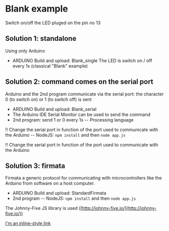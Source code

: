 Blank example
===================
Switch on/off the LED pluged on the pin no 13

Solution 1: standalone
-----------------
Using only Arduino
- ARDUINO Build and upload: Blank_single
The LED is switch on / off every 1s (classical "Blank" example)


Solution 2: command comes on the serial port
-----------------
Arduino and the 2nd program communicate via the serial port: the character 0 (to switch on) or 1 (to switch off) is sent
- ARDUINO Build and upload: Blank_serial
- The Arduino IDE Serial Monitor can be used to send the command 
- 2nd program: send 1 or 0 every 1s
-- Processing language

!! Change the serial port in function of the port used to communicate with the Arduino
-- NodeJS: `npm install` and then `node app.js`

!! Change the serial port in function of the port used to communicate with the Arduino


Solution 3: firmata
-----------------
Firmata a generic protocol for communicating with microcontrollers like the Arduino from software on a host computer. 

- ARDUINO Build and upload: StandardFirmata
- 2nd program
-- NodeJS: `npm install` and then `node app.js`

The Johnny-Five JS library is used ([http://johnny-five.io/](http://johnny-five.io/))

[I'm an inline-style link](https://www.google.com)



